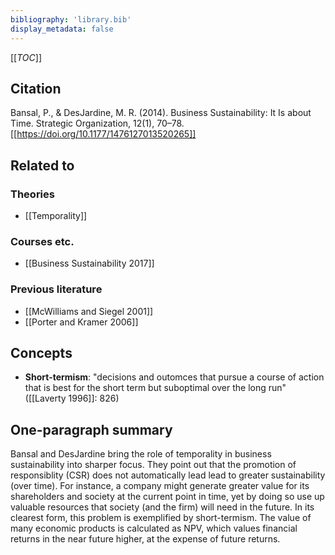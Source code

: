 ```yaml
---
bibliography: 'library.bib'
display_metadata: false
---
```


[[_TOC_]]

## Citation
Bansal, P., & DesJardine, M. R. (2014). Business Sustainability: It Is about Time. Strategic Organization, 12(1), 70–78. [[https://doi.org/10.1177/1476127013520265]]

## Related to

### Theories
* [[Temporality]]

### Courses etc.
* [[Business Sustainability 2017]]

### Previous literature
* [[McWilliams and Siegel 2001]]
* [[Porter and Kramer 2006]]

## Concepts
* **Short-termism**: "decisions and outomces that pursue a course of action that is best for the short term but suboptimal over the long run" ([[Laverty 1996]]: 826)

## One-paragraph summary
Bansal and DesJardine bring the role of temporality in business sustainability into sharper focus. They point out that the promotion of responsiblity (CSR) does not automatically lead lead to greater sustainability (over time). For instance, a company might generate greater value for its shareholders and society at the current point in time, yet by doing so use up valuable resources that society (and the firm) will need in the future. In its clearest form, this problem is exemplified by short-termism. The value of many economic products is calculated as NPV, which values financial returns in the near future higher, at the expense of future returns.